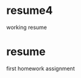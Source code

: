 # resume4
working resume 
# resume
first homework assignment 
<!doctype html>
<html>
	<header>
		<!--
		resume 
		-->
		<title>My First Webpage
    </header>
    	
			<title>My Resume Webpage</title>
	</head>Quincy Wise
	2 gold street 
	New York, Ny 10038
	818-312-3323
	qlwise4@gmail.com<head>    
	 <body>
	this is my resume in HTML format 
		<h2>Look ma! My resume is in HTML now</h2>
		<h3>Hard worker looking for a part or full time position. Excellent people skills, very well organized, two plus years job experience at Loeb Enterprises. I will consider any position you have open for me. Thank you for your time, I hope you will consider me for this job.<h3>
		<h4Waiting and bussing experience in Battery Park City @ LeDistict, <h4>
		<h5>Mailroom experience for 2 summers at Loeb Partners, </h5>
		<h6>Construction work in New Orleans after hurricane Katrina </h6>
		<h7>Community buidling work in Peru, construction work and leadership buidling skills. </h6>
		<h8>  Education Graduated 2016 York Preparatory High School  - High School DiplomaGeneral Assembly-   Front End Web Development BMCC -Degree in works  ,</h8> <body>
